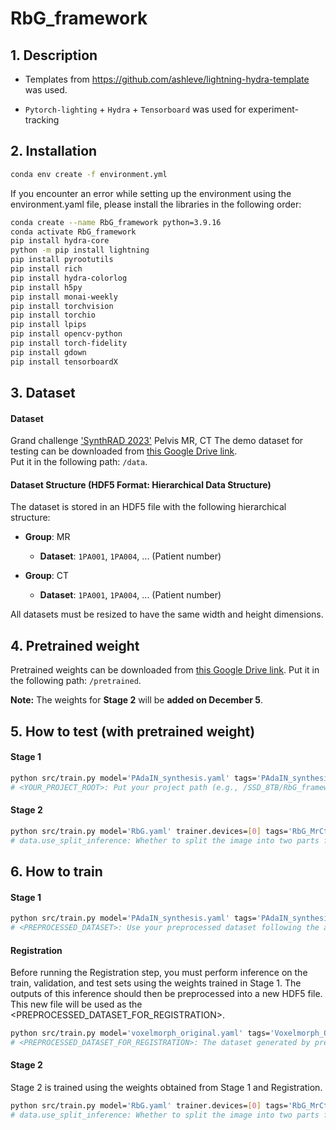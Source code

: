 # RbG_framework


## 1. Description

- Templates from https://github.com/ashleve/lightning-hydra-template was used.

- `Pytorch-lighting` + `Hydra` + `Tensorboard` was used for experiment-tracking


## 2. Installation

```bash
conda env create -f environment.yml
```

If you encounter an error while setting up the environment using the environment.yaml file, please install the libraries in the following order:
```bash
conda create --name RbG_framework python=3.9.16
conda activate RbG_framework
pip install hydra-core
python -m pip install lightning
pip install pyrootutils
pip install rich
pip install hydra-colorlog
pip install h5py
pip install monai-weekly
pip install torchvision
pip install torchio
pip install lpips
pip install opencv-python
pip install torch-fidelity
pip install gdown
pip install tensorboardX
```


## 3. Dataset
#### Dataset 
Grand challenge ['SynthRAD 2023'](https://synthrad2023.grand-challenge.org/) Pelvis MR, CT
The demo dataset for testing can be downloaded from [this Google Drive link](https://drive.google.com/drive/folders/1Vvm4NtNGuHSkscJDLh9Kgs0ssupe4EZ2?usp=sharing/).  
Put it in the following path: `/data`.

#### Dataset Structure (HDF5 Format: Hierarchical Data Structure)

The dataset is stored in an HDF5 file with the following hierarchical structure:

- **Group**: MR
  - **Dataset**: `1PA001`, `1PA004`, ... (Patient number)

- **Group**: CT
  - **Dataset**: `1PA001`, `1PA004`, ... (Patient number)

All datasets must be resized to have the same width and height dimensions.


## 4. Pretrained weight 
Pretrained weights can be downloaded from [this Google Drive link](https://drive.google.com/drive/folders/1M-7WRObLH3CrzhCJgm3XVlslVVrJbMf-?usp=sharing/).
Put it in the following path: `/pretrained`. 

**Note:** The weights for **Stage 2** will be **added on December 5**.


## 5. How to test (with pretrained weight)

#### Stage 1
```bash
python src/train.py model='PAdaIN_synthesis.yaml' tags='PAdaIN_synthesis_MrCtPelvisDataset_Test' trainer.devices=[0] data.train_file=Train_Demo.h5 data.val_file=Val_Demo.h5 data.test_file=Test_Demo.h5 train=false ckpt_path='<YOUR_PROJECT_ROOT>/pretrained/MR-CT/stage1_synthesis/PAdaIN_synthesis.ckpt'
# <YOUR_PROJECT_ROOT>: Put your project path (e.g., /SSD_8TB/RbG_framework).
```

#### Stage 2
```bash
python src/train.py model='RbG.yaml' trainer.devices=[0] tags='RbG_MrCtPelvisDataset_Test' data.use_split_inference=false data.train_file=Train_Demo.h5 data.val_file=Val_Demo.h5 data.test_file=Test_Demo.h5 model.netG_A.synth_type='padain_synthesis' model.netG_A.synth_path='pretrained/MR-CT/stage1_synthesis/PAdaIN_synthesis.ckpt' model.netG_A.regist_path='pretrained/MR-CT/registration/pretrained_Voxelmorph.ckpt' model.netG_A.regist_size=[384,320] train=false ckpt_path='<YOUR_PROJECT_ROOT>/pretrained/MR-CT/stage2_proposed/RbG_synthesis.ckpt'
# data.use_split_inference: Whether to split the image into two parts for inference. Set it to 'true' if the memory is insufficient.
```


## 6. How to train

#### Stage 1
```bash
python src/train.py model='PAdaIN_synthesis.yaml' tags='PAdaIN_synthesis_MrCtPelvisDataset_Train' trainer.devices=[0] data.train_file=<PREPROCESSED_DATASET>.h5 data.val_file=<PREPROCESSED_DATASET>.h5 data.test_file=<PREPROCESSED_DATASET>.h5
# <PREPROCESSED_DATASET>: Use your preprocessed dataset following the above Dataset Structure.
```

#### Registration
Before running the Registration step, you must perform inference on the train, validation, and test sets using the weights trained in Stage 1. The outputs of this inference should then be preprocessed into a new HDF5 file. This new file will be used as the <PREPROCESSED_DATASET_FOR_REGISTRATION>.
```bash
python src/train.py model='voxelmorph_original.yaml' tags='Voxelmorph_Original_CTsynCTPelvis_2D_Train' trainer.devices=[2] data.batch_size=1 data.data_group_3='syn_CT' data.train_file='<PREPROCESSED_DATASET_FOR_REGISTRATION>.h5' data.val_file='<PREPROCESSED_DATASET_FOR_REGISTRATION>.h5' data.test_file='<PREPROCESSED_DATASET_FOR_REGISTRATION>.h5' model.netR_A.inshape=[384,320]
# <PREPROCESSED_DATASET_FOR_REGISTRATION>: The dataset generated by preprocessing the inference results from Stage 1.
```

#### Stage 2
Stage 2 is trained using the weights obtained from Stage 1 and Registration.
```bash
python src/train.py model='RbG.yaml' trainer.devices=[0] tags='RbG_MrCtPelvisDataset_Test' data.use_split_inference=false data.train_file=Train_Demo.h5 data.val_file=Val_Demo.h5 data.test_file=Test_Demo.h5 model.netG_A.synth_type='padain_synthesis' model.netG_A.synth_path='pretrained/MR-CT/stage1_synthesis/PAdaIN_synthesis.ckpt' model.netG_A.regist_path='pretrained/MR-CT/registration/pretrained_Voxelmorph.ckpt' model.netG_A.regist_size=[384,320]
# data.use_split_inference: Whether to split the image into two parts for inference. Set it to 'true' if the memory is insufficient.
```